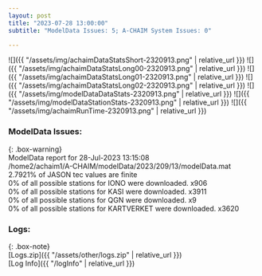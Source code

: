 ```yaml
---
layout: post
title: "2023-07-28 13:00:00"
subtitle: "ModelData Issues: 5; A-CHAIM System Issues: 0"

---
```


![]({{ "/assets/img/achaimDataStatsShort-2320913.png" | relative_url }})
![]({{ "/assets/img/achaimDataStatsLong00-2320913.png" | relative_url }})
![]({{ "/assets/img/achaimDataStatsLong01-2320913.png" | relative_url }})
![]({{ "/assets/img/achaimDataStatsLong02-2320913.png" | relative_url }})
![]({{ "/assets/img/modelDataDataStats-2320913.png" | relative_url }})
![]({{ "/assets/img/modelDataStationStats-2320913.png" | relative_url }})
![]({{ "/assets/img/achaimRunTime-2320913.png" | relative_url }})


### ModelData Issues:  
  
{: .box-warning}  
 ModelData report for 28-Jul-2023 13:15:08   
 /home2/achaim1/A-CHAIM/modelData/2023/209/13/modelData.mat   
 2.7921% of JASON tec values are finite   
 0% of all possible stations for IONO were downloaded. x906   
 0% of all possible stations for KASI were downloaded. x3911   
 0% of all possible stations for QGN were downloaded. x9   
 0% of all possible stations for KARTVERKET were downloaded. x3620   
  


### Logs:  
  
{: .box-note}  
[Logs.zip]({{ "/assets/other/logs.zip" | relative_url }})  
[Log Info]({{ "/logInfo" | relative_url }})  
